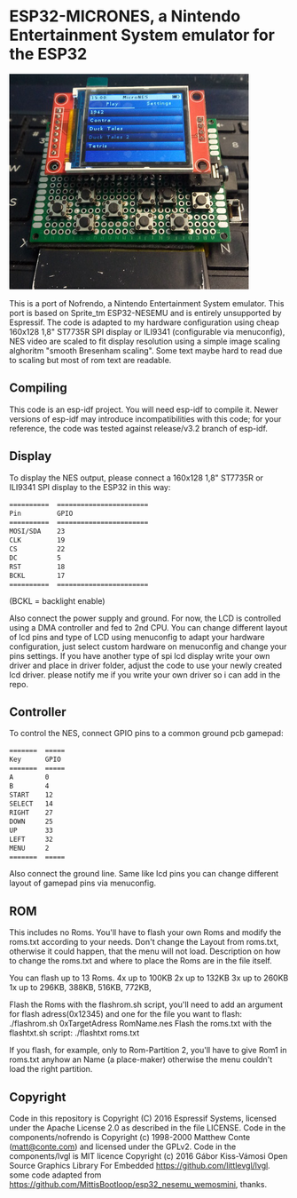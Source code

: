 ESP32-MICRONES, a Nintendo Entertainment System emulator for the ESP32
====================================================================

![MicroNES](https://raw.githubusercontent.com/pebri86/esp32-micrones/master/hardware/image1.png)

This is a port of Nofrendo, a Nintendo Entertainment System emulator. This port is based on Sprite_tm ESP32-NESEMU and is entirely unsupported by Espressif. The code is adapted to my hardware configuration using cheap 160x128 1,8" ST7735R SPI display or ILI9341 (configurable via menuconfig), NES video are scaled to fit display resolution using a simple image scaling alghoritm "smooth Bresenham scaling". Some text maybe hard to read due to scaling but most of rom text are readable.

Compiling
---------

This code is an esp-idf project. You will need esp-idf to compile it. Newer versions of esp-idf may introduce incompatibilities with this code;
for your reference, the code was tested against release/v3.2 branch of esp-idf.


Display
-------

To display the NES output, please connect a 160x128 1,8" ST7735R or ILI9341 SPI display to the ESP32 in this way:

    ==========  =======================
    Pin         GPIO
    ==========  =======================
    MOSI/SDA    23
    CLK         19
    CS          22
    DC          5
    RST         18
    BCKL        17
    ==========  =======================

(BCKL = backlight enable)

Also connect the power supply and ground. For now, the LCD is controlled using a DMA controller and fed to 2nd CPU. You can change different layout of lcd pins and type of LCD using menuconfig to adapt your hardware configuration, just select custom hardware on menuconfig and change your pins settings. If you have another type of spi lcd display write your own driver and place in driver folder, adjust the code to use your newly created lcd driver. please notify me if you write your own driver so i can add in the repo.


Controller
----------

To control the NES, connect GPIO pins to a common ground pcb gamepad:

    =======  =====
    Key      GPIO
    =======  =====
    A        0
    B        4
    START    12
    SELECT   14
    RIGHT    27
    DOWN     25
    UP       33
    LEFT     32
    MENU     2
    =======  =====

Also connect the ground line. Same like lcd pins you can change different layout of gamepad pins via menuconfig.

ROM
---

This includes no Roms. You'll have to flash your own Roms and modify the roms.txt according to your needs.
Don't change the Layout from roms.txt, otherwise it could happen, that the menu will not load.
Description on how to change the roms.txt and where to place the Roms are in the file itself.

You can flash up to 13 Roms.
4x up to 100KB
2x up to 132KB
3x up to 260KB
1x up to 296KB, 388KB, 516KB, 772KB,

Flash the Roms with the flashrom.sh script, you'll need to add an argument for flash adress(0x12345) and one for the
file you want to flash: ./flashrom.sh 0xTargetAdress RomName.nes
Flash the roms.txt with the flashtxt.sh script: ./flashtxt roms.txt

If you flash, for example, only to Rom-Partition 2, you'll have to give Rom1 in roms.txt anyhow an Name (a place-maker)
otherwise the menu couldn't load the right partition.

Copyright
---------

Code in this repository is Copyright (C) 2016 Espressif Systems, licensed under the Apache License 2.0 as described in the file LICENSE.
Code in the components/nofrendo is Copyright (c) 1998-2000 Matthew Conte (matt@conte.com) and licensed under the GPLv2.
Code in the components/lvgl is MIT licence Copyright (c) 2016 Gábor Kiss-Vámosi Open Source Graphics Library For Embedded https://github.com/littlevgl/lvgl.
some code adapted from https://github.com/MittisBootloop/esp32_nesemu_wemosmini, thanks.
